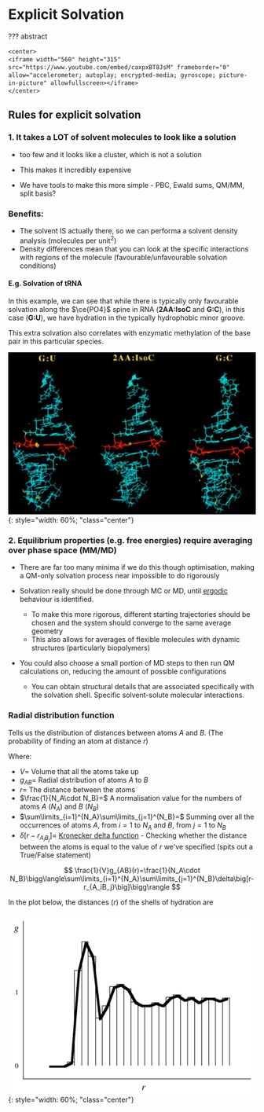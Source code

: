 # Explicit Solvation

??? abstract
	
	<center>
	<iframe width="560" height="315" src="https://www.youtube.com/embed/caxpxBT8JsM" frameborder="0" allow="accelerometer; autoplay; encrypted-media; gyroscope; picture-in-picture" allowfullscreen></iframe>
	</center>
	


## Rules for explicit solvation

### 1. It takes a LOT of solvent molecules to look like a solution

* too few and it looks like a cluster, which is not a solution

* This makes it incredibly expensive
* We have tools to make this more simple - PBC, Ewald sums, QM/MM, split basis?

### Benefits:

* The solvent IS actually there, so we can performa a solvent density analysis (molecules per unit$^2$)
* Density differences mean that you can look at the specific interactions with regions of the molecule (favourable/unfavourable solvation conditions)

#### E.g. Solvation of tRNA

In this example, we can see that while there is typically only favourable solvation along the $\ce{PO4}$ spine in RNA (**2AA:IsoC** and **G:C**), in this case (**G:U**), we have hydration in the typically hydrophobic minor groove.

This extra solvation also correlates with enzymatic methylation of the base pair in this particular species.

![!image](2.1.png){: style="width: 60%; "class="center"}



### 2. Equilibrium properties (e.g. free energies) require averaging over phase space (MM/MD)

* There are far too many minima if we do this though optimisation, making a QM-only solvation process near impossible to do rigorously

* Solvation really should be done through MC or MD, until [ergodic](../../2.%20The%20PES/02.08/#quasi-ergodic-sampling-problem) behaviour is identified.

  * To make this more rigorous, different starting trajectories should be chosen and the system should converge to the same average geometry
  * This also allows for averages of flexible molecules with dynamic structures (particularly biopolymers)
* You could also choose a small portion of MD steps to then run QM calculations on, reducing the amount of possible configurations
  * You can obtain structural details that are associated specifically with the solvation shell. Specific solvent-solute molecular interactions.
  
  

### Radial distribution function

Tells us the distribution of distances between atoms $A$ and $B$. (The probability of finding an atom at distance $r$)

Where:

* $V=$ Volume that all the atoms take up
* $g_{AB}=$ Radial distribution of atoms $A$ to $B$
* $r=$ The distance between the atoms
* $\frac{1}{N_A\cdot N_B}=$ A normalisation value for the numbers of atoms $A$ ($N_A$) and $B$ ($N_B$)
* $\sum\limits_{i=1}^{N_A}\sum\limits_{j=1}^{N_B}=$ Summing over all the occurrences of atoms $A$, from $i=1$ to $N_A$  and $B$, from $j=1$ to $N_B$
* $\delta\big[r-r_{A_iB_j}\big]=$ [Kronecker delta function](https://en.wikipedia.org/wiki/Kronecker_delta) - Checking whether the distance between the atoms is equal to the value of $r$ we've specified (spits out a True/False statement)



$$
\frac{1}{V}g_{AB}(r)=\frac{1}{N_A\cdot N_B}\bigg\langle\sum\limits_{i=1}^{N_A}\sum\limits_{j=1}^{N_B}\delta\big[r-r_{A_iB_j}\big]\bigg\rangle
$$

In the plot below, the distances ($r$) of the shells of hydration are 

![!image](2.2.png){: style="width: 60%; "class="center"}